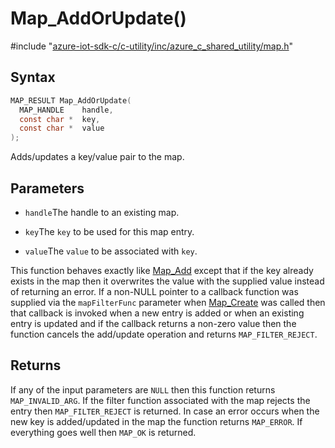 # Map_AddOrUpdate()

\#include "[azure-iot-sdk-c/c-utility/inc/azure_c_shared_utility/map.h](../iot-c-ref-map-h.md)"  

## Syntax

```C
MAP_RESULT Map_AddOrUpdate(
  MAP_HANDLE    handle,
  const char *  key,
  const char *  value
);
```

Adds/updates a key/value pair to the map.

## Parameters
* `handle`The handle to an existing map. 

* `key`The `key` to be used for this map entry. 

* `value`The `value` to be associated with `key`.

This function behaves exactly like [Map_Add](#map_8h_1a0dd145d19021b3e80d53868d61cbc684) except that if the key already exists in the map then it overwrites the value with the supplied value instead of returning an error. If a non-NULL pointer to a callback function was supplied via the `mapFilterFunc` parameter when [Map_Create](#map_8h_1a76142fc262744d64715a597eac0ed9ff) was called then that callback is invoked when a new entry is added or when an existing entry is updated and if the callback returns a non-zero value then the function cancels the add/update operation and returns `MAP_FILTER_REJECT`.

## Returns
If any of the input parameters are `NULL` then this function returns `MAP_INVALID_ARG`. If the filter function associated with the map rejects the entry then `MAP_FILTER_REJECT` is returned. In case an error occurs when the new key is added/updated in the map the function returns `MAP_ERROR`. If everything goes well then `MAP_OK` is returned.

